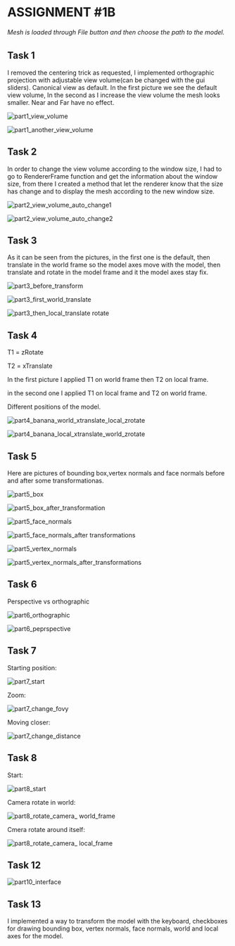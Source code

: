 

# ASSIGNMENT #1B
###### Mesh is loaded through File button and then choose the path to the model.

## Task 1
I removed the centering trick as requested, I implemented orthographic projection with adjustable view volume(can be changed with the gui sliders). Canonical view as default.
In the first picture we see the default view volume, In the second as I increase the view volume the mesh looks smaller. Near and Far have no effect.

![part1_view_volume](https://user-images.githubusercontent.com/92395711/144024141-98c88dbb-25af-4e8d-89eb-5a368fa50d65.png)


![part1_another_view_volume](https://user-images.githubusercontent.com/92395711/144024259-006c2065-469f-4db0-925e-aac7dd6133fb.png)


## Task 2
In order to change the view volume according to the window size, I had to go to RendererFrame function and get the information about the window size, from there I created a method that let the renderer know that the size has change and to display the mesh according to the new window size.


![part2_view_volume_auto_change1](https://user-images.githubusercontent.com/92395711/144024962-187c3152-7972-4ae3-9801-d7b4d1987f3f.png)


![part2_view_volume_auto_change2](https://user-images.githubusercontent.com/92395711/144024997-5960a79f-3a4a-4041-aef6-de32972dfcdf.png)

## Task 3
As it can be seen from the pictures, in the first one is the default, then translate in the world frame so the model axes move with the model, then translate and rotate in the model frame and it the model axes stay fix.


![part3_before_transform](https://user-images.githubusercontent.com/92395711/144025634-e40acb1f-4c27-4d41-9fe5-56da8a600749.png)


![part3_first_world_translate](https://user-images.githubusercontent.com/92395711/144025684-6ce067bb-369b-4d9e-a2e8-33707c395009.png)


![part3_then_local_translate rotate](https://user-images.githubusercontent.com/92395711/144025830-21ceb83a-ccbc-4420-8539-7f8e542facee.png)


## Task 4
T1 = zRotate

T2 = xTranslate

In the first picture I applied T1 on world frame then T2 on local frame.

in the second one I applied T1 on local frame and T2 on world frame.

Different positions of the model.


![part4_banana_world_xtranslate_local_zrotate](https://user-images.githubusercontent.com/92395711/144029450-eca384a8-ca9d-4a3e-85c0-db2691d02fc9.png)



![part4_banana_local_xtranslate_world_zrotate](https://user-images.githubusercontent.com/92395711/144029494-b886815d-ae08-4555-85e8-b952bb4a4fe1.png)

## Task 5

Here are pictures of bounding box,vertex normals and face normals before and after some transformationas.

![part5_box](https://user-images.githubusercontent.com/92395711/144038541-9b6fc341-77c4-4cb9-b9b5-def21f1f62b9.png)

![part5_box_after_transformation](https://user-images.githubusercontent.com/92395711/144038573-9dfffd93-f49f-4114-89a4-5c665abb3cde.png)

![part5_face_normals](https://user-images.githubusercontent.com/92395711/144038596-7f61d782-94db-4f3e-aaa5-483eb79af437.png)

![part5_face_normals_after transformations](https://user-images.githubusercontent.com/92395711/144038617-5ba73cff-e5e3-4288-865f-fb4c58725b58.png)

![part5_vertex_normals](https://user-images.githubusercontent.com/92395711/144038655-fd7996a6-bc6e-4d4f-8294-8c347d481a09.png)

![part5_vertex_normals_after_transformations](https://user-images.githubusercontent.com/92395711/144038700-0b09a5ae-bc84-43cb-8190-14af19e9ac4e.png)


## Task 6

Perspective vs orthographic

![part6_orthographic](https://user-images.githubusercontent.com/92395711/144038877-03805fde-6d5f-4f8f-a380-f9fd80c94e00.png)

![part6_peprspective](https://user-images.githubusercontent.com/92395711/144038898-dff27205-cd99-4805-89b9-49f96afde833.png)

## Task 7

Starting position:

![part7_start](https://user-images.githubusercontent.com/92395711/144039108-d476a3d9-80c3-4849-aa3e-3c50c955476a.png)

Zoom:

![part7_change_fovy](https://user-images.githubusercontent.com/92395711/144039155-501ef405-5733-429e-8a3c-2e06a49fd1dd.png)


Moving closer:

![part7_change_distance](https://user-images.githubusercontent.com/92395711/144039186-c01253d8-5d74-4006-ba11-02f3ffed2c56.png)


## Task 8

Start:

![part8_start](https://user-images.githubusercontent.com/92395711/144039512-812e53a0-27c1-4f46-af01-38176410a13a.png)


Camera rotate in world:


![part8_rotate_camera_ world_frame](https://user-images.githubusercontent.com/92395711/144039643-96c37812-83e1-4304-8e05-41da6d485031.png)



Cmera rotate around itself:

![part8_rotate_camera_ local_frame](https://user-images.githubusercontent.com/92395711/144039559-41e104d9-feda-46e0-87c2-e5872910bed1.png)



## Task 12

![part10_interface](https://user-images.githubusercontent.com/92395711/144039848-80044ee0-373e-48b5-b544-0b2eacab7657.png)

## Task 13
I implemented a way to transform the model with the keyboard, checkboxes for drawing bounding box, vertex normals, face normals, world and local axes for the model.